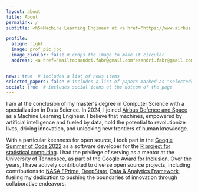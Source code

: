 ```yaml
---
layout: about
title: About
permalink: /
subtitle: <h5>Machine Learning Engineer at <a href="https://www.airbus.com/">Airbus Defence and Space</a> | MSc in Computer Science </h5>

profile:
  align: right
  image: prof_pic.jpg
  image_cicular: false # crops the image to make it circular
  address: <a href="mailto:sandri.fabr@gmail.com">sandri.fabr@gmail.com</a><br/>Trento, Italy


news: true  # includes a list of news items
selected_papers: false # includes a list of papers marked as "selected={true}"
social: true  # includes social icons at the bottom of the page
---
```


I am at the conclusion of my master's degree in Computer Science with a specialization in Data Science. In 2024, I joined <a href="https://www.airbus.com/">Airbus Defence and Space</a> as a Machine Learning Engineer. I believe that machines, empowered by artificial intelligence and fueled by data, hold the potential to revolutionize lives, driving innovation, and unlocking new frontiers of human knowledge.


With a particular keenness for open source, I took part in the [Google Summer of Code 2022](https://summerofcode.withgoogle.com/programs/2022/projects/t87xbcg2) as a software developer for the [R project for statistical computing](https://www.r-project.org/). I had the privilege of serving as a mentor at the University of Tennessee, as part of the [Google Award for Inclusion](https://research.google/outreach/air-program/). Over the years, I have actively contributed to diverse open source projects, including contributions to [NASA FPrime](https://github.com/nasa/fprime), [DeepState](https://github.com/trailofbits/deepstate), [Data & Analytics Framework](https://docs.italia.it/italia/daf/), fueling my dedication to pushing the boundaries of innovation through collaborative endeavors.